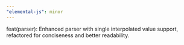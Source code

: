 ```yaml
---
"elemental-js": minor
---
```


feat(parser): Enhanced parser with single interpolated value support, refactored for conciseness and better readability.
